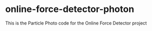 # online-force-detector-photon
This is the Particle Photo code for the Online Force Detector project
